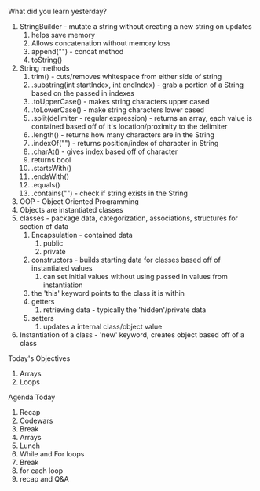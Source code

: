 What did you learn yesterday?

1. StringBuilder - mutate a string without creating a new string on updates
   1. helps save memory
   2. Allows concatenation without memory loss
   3. append("") - concat method
   4. toString()
2. String methods
   1. trim() - cuts/removes whitespace from either side of string
   2. .substring(int startIndex, int endIndex) - grab a portion of a String based on the passed in indexes
   3. .toUpperCase() - makes string characters upper cased 
   4. .toLowerCase() -  make string characters lower cased
   5. .split(delimiter - regular expression) - returns an array, each value is contained based off of it's location/proximity to the delimiter
   6. .length() - returns how many characters are in the String
   7. .indexOf("") - returns position/index of character in String
   8. .charAt() - gives index based off of character
   9.  returns bool
      1. .startsWith()
      2. .endsWith()
      3. .equals()
      4. .contains("") - check if string exists in the String
3. OOP - Object Oriented Programming
4. Objects are instantiated classes
5. classes - package data, categorization, associations, structures for section of data
   1. Encapsulation - contained data
       1. public
       2. private
   2. constructors - builds starting data for classes based off of instantiated values
      1. can set initial values without using passed in values from instantiation
   3. the 'this' keyword points to the class it is within
   4. getters
      1. retrieving data - typically the 'hidden'/private data
   5. setters
      1. updates a internal class/object value
6. Instantiation of a class - 'new' keyword, creates object based off of a class

Today's Objectives
1. Arrays
2. Loops


Agenda Today
1. Recap
2. Codewars
3. Break
4. Arrays
5. Lunch
6. While and For loops
7. Break
8. for each loop
9. recap and Q&A
